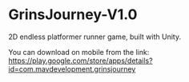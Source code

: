 # GrinsJourney-V1.0
2D endless platformer runner game, built with Unity.

You can download on mobile from the link: https://play.google.com/store/apps/details?id=com.mavdevelopment.grinsjourney
